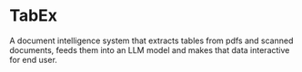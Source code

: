 # TabEx
A document intelligence system that extracts tables from pdfs and scanned documents, feeds them into an LLM model and makes that data interactive for end user.
